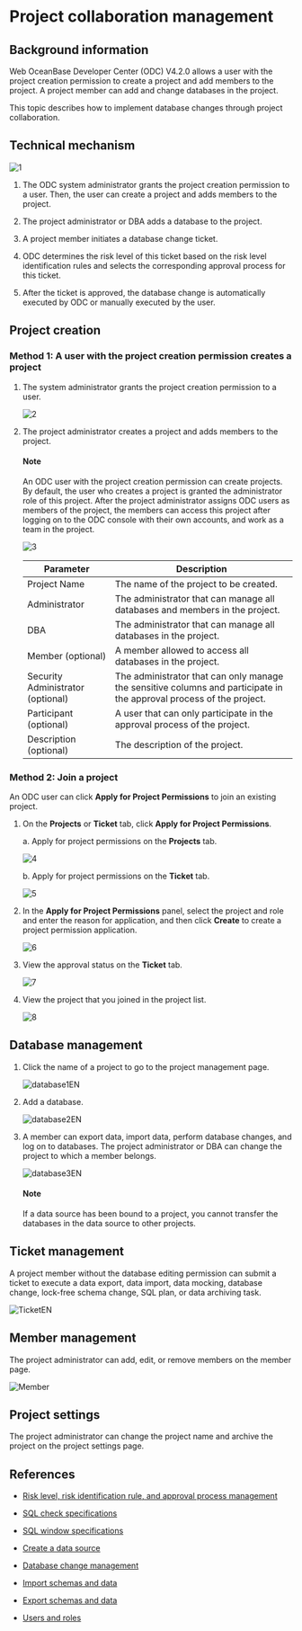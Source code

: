 # Project collaboration management

## Background information

Web OceanBase Developer Center (ODC) V4.2.0 allows a user with the project creation permission to create a project and add members to the project. A project member can add and change databases in the project.

This topic describes how to implement database changes through project collaboration.

## Technical mechanism

![1](https://obbusiness-private.oss-cn-shanghai.aliyuncs.com/doc/img/odc/420/700.database-change-management/200.project-collaborative-management/2EN.png)

1. The ODC system administrator grants the project creation permission to a user. Then, the user can create a project and adds members to the project.

2. The project administrator or DBA adds a database to the project.

3. A project member initiates a database change ticket.

4. ODC determines the risk level of this ticket based on the risk level identification rules and selects the corresponding approval process for this ticket.

5. After the ticket is approved, the database change is automatically executed by ODC or manually executed by the user.

## Project creation

### Method 1: A user with the project creation permission creates a project

1. The system administrator grants the project creation permission to a user.

   ![2](https://obbusiness-private.oss-cn-shanghai.aliyuncs.com/doc/img/odc/423/700.database-change-management/200.project-collaborative-management/2EN.png)

2. The project administrator creates a project and adds members to the project.

   <main id="notice" type='explain'>
      <h4>Note</h4>
      <p>An ODC user with the project creation permission can create projects. By default, the user who creates a project is granted the administrator role of this project. After the project administrator assigns ODC users as members of the project, the members can access this project after logging on to the ODC console with their own accounts, and work as a team in the project. </p>
   </main>

   ![3](https://obbusiness-private.oss-cn-shanghai.aliyuncs.com/doc/img/odc/423/700.database-change-management/200.project-collaborative-management/3EN.png)

   | Parameter | Description |
   |-------------|--------------|
   | Project Name | The name of the project to be created.  |
   | Administrator | The administrator that can manage all databases and members in the project.  |
   | DBA | The administrator that can manage all databases in the project.  |
   | Member (optional) | A member allowed to access all databases in the project.  |
   | Security Administrator (optional) | The administrator that can only manage the sensitive columns and participate in the approval process of the project.  |
   | Participant (optional) | A user that can only participate in the approval process of the project.  |
   | Description (optional) | The description of the project.  |

### Method 2: Join a project

An ODC user can click **Apply for Project Permissions** to join an existing project.

1. On the **Projects** or **Ticket** tab, click **Apply for Project Permissions**.

   a. Apply for project permissions on the **Projects** tab.

   ![4](https://obbusiness-private.oss-cn-shanghai.aliyuncs.com/doc/img/odc/423/700.database-change-management/200.project-collaborative-management/4EN.png)

   b. Apply for project permissions on the **Ticket** tab.

   ![5](https://obbusiness-private.oss-cn-shanghai.aliyuncs.com/doc/img/odc/423/700.database-change-management/200.project-collaborative-management/5EN.png)

2. In the **Apply for Project Permissions** panel, select the project and role and enter the reason for application, and then click **Create** to create a project permission application.

   ![6](https://obbusiness-private.oss-cn-shanghai.aliyuncs.com/doc/img/odc/423/700.database-change-management/200.project-collaborative-management/6EN.png)

3. View the approval status on the **Ticket** tab.

   ![7](https://obbusiness-private.oss-cn-shanghai.aliyuncs.com/doc/img/odc/423/700.database-change-management/200.project-collaborative-management/7EN.png)

4. View the project that you joined in the project list.

   ![8](https://obbusiness-private.oss-cn-shanghai.aliyuncs.com/doc/img/odc/423/700.database-change-management/200.project-collaborative-management/8EN.png)

## Database management

1. Click the name of a project to go to the project management page.

   ![database1EN](https://obbusiness-private.oss-cn-shanghai.aliyuncs.com/doc/img/odc/423/700.database-change-management/200.project-collaborative-management/database1EN.png)

2. Add a database.

   ![database2EN](https://obbusiness-private.oss-cn-shanghai.aliyuncs.com/doc/img/odc/423/700.database-change-management/200.project-collaborative-management/database2EN.png)

3. A member can export data, import data, perform database changes, and log on to databases. The project administrator or DBA can change the project to which a member belongs.

   ![database3EN](https://obbusiness-private.oss-cn-shanghai.aliyuncs.com/doc/img/odc/423/700.database-change-management/200.project-collaborative-management/database3EN.png)

   <main id="notice" type='explain'>
     <h4>Note</h4>
     <p>If a data source has been bound to a project, you cannot transfer the databases in the data source to other projects. </p>
   </main>

## Ticket management

A project member without the database editing permission can submit a ticket to execute a data export, data import, data mocking, database change, lock-free schema change, SQL plan, or data archiving task.

![TicketEN](https://obbusiness-private.oss-cn-shanghai.aliyuncs.com/doc/img/odc/423/700.database-change-management/200.project-collaborative-management/ticketEN.png)

## Member management

The project administrator can add, edit, or remove members on the member page.

![Member](https://obbusiness-private.oss-cn-shanghai.aliyuncs.com/doc/img/odc/423/700.database-change-management/200.project-collaborative-management/memberEN.png)

## Project settings

The project administrator can change the project name and archive the project on the project settings page.

## References

- [Risk level, risk identification rule, and approval process management](../700.database-change-management/300.risk-level-risk-identification-rules-and-approval-process.md)

- [SQL check specifications](../700.database-change-management/400.sql-check-specification.md)

- [SQL window specifications](../700.database-change-management/500.sql-window-specification.md)

- [Create a data source](../400.connection-management/100.create-a-personal-connection.md)

- [Database change management](../700.database-change-management/600.database-change.md)

- [Import schemas and data](../600.import-and-export/100.import-data.md)

- [Export schemas and data](../600.import-and-export/200.export-data.md)

- [Users and roles](100.user-permission-and-management/100.odc-users-and-roles.md)
